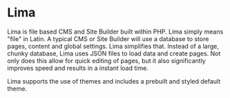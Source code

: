# Lima

Lima is file based CMS and Site Builder built within PHP. Lima simply means "file" in Latin. A typical CMS or Site Builder will use a database to store pages, content and global settings. Lima simplifies that. Instead of a large, chunky database, Lima uses JSON files to load data and create pages. Not only does this allow for quick editing of pages, but it also significantly improves speed and results in a instant load time.

Lima supports the use of themes and includes a prebuilt and styled default theme.
<!--stackedit_data:
eyJoaXN0b3J5IjpbLTE5ODQ2NjI0MzJdfQ==
-->